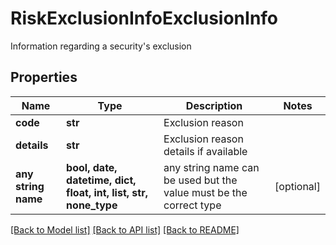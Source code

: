 # RiskExclusionInfoExclusionInfo

Information regarding a security's exclusion

## Properties
Name | Type | Description | Notes
------------ | ------------- | ------------- | -------------
**code** | **str** | Exclusion reason | 
**details** | **str** | Exclusion reason details if available | 
**any string name** | **bool, date, datetime, dict, float, int, list, str, none_type** | any string name can be used but the value must be the correct type | [optional]

[[Back to Model list]](../README.md#documentation-for-models) [[Back to API list]](../README.md#documentation-for-api-endpoints) [[Back to README]](../README.md)


